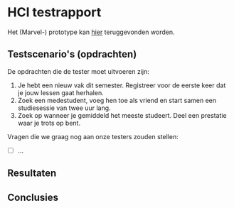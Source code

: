 # HCI testrapport

Het (Marvel-) prototype kan [hier](https://marvelapp.com/prototype/69ch17i) teruggevonden worden.

## Testscenario's (opdrachten)

De opdrachten die de tester moet uitvoeren zijn:

1. Je hebt een nieuw vak dit semester. Registreer voor de eerste keer dat je jouw lessen gaat herhalen.
2. Zoek een medestudent, voeg hen toe als vriend en start samen een studiesessie van twee uur lang.
3. Zoek op wanneer je gemiddeld het meeste studeert. Deel een prestatie waar je trots op bent.

Vragen die we graag nog aan onze testers zouden stellen: 

- [ ] ...

## Resultaten

## Conclusies
